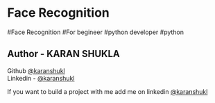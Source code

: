 # Face Recognition 

#Face Recognition
#For begineer
#python developer
#python

## Author - KARAN SHUKLA
Github [@karanshukl](https://www.github.com/karanshukl)  
Linkedin - [@karanshukl](https://www.linkedin.com/in/gkaranshukl/)
 
If you want to build a project with me add me on linkedin [@karanshukl](https://www.linkedin.com/in/gkaranshukl/)
